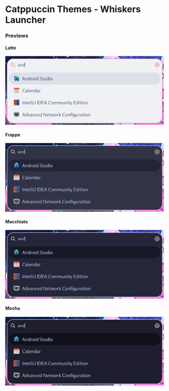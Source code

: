 # Catppuccin Themes - Whiskers Launcher
### Previews
#### Latte
![image](previews/Latte.png)
#### Frappe
![image](previews/Frappe.png)
#### Macchiato
![image](previews/Macchiato.png)
#### Mocha
![image](previews/Mocha.png)
